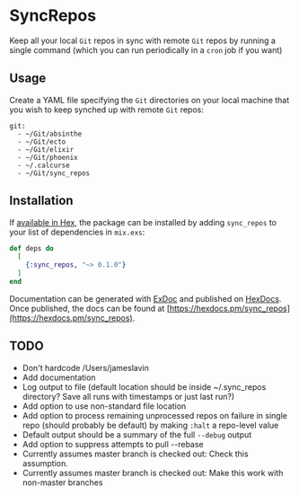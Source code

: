 # SyncRepos

Keep all your local `Git` repos in sync with remote `Git` repos by running a single command (which you can run periodically in a `cron` job if you want)

## Usage

Create a YAML file specifying the `Git` directories on your local machine that you wish to keep synched up with remote `Git` repos:

```
git:
  - ~/Git/absinthe
  - ~/Git/ecto
  - ~/Git/elixir
  - ~/Git/phoenix
  - ~/.calcurse
  - ~/Git/sync_repos
```



## Installation

If [available in Hex](https://hex.pm/docs/publish), the package can be installed
by adding `sync_repos` to your list of dependencies in `mix.exs`:

```elixir
def deps do
  [
    {:sync_repos, "~> 0.1.0"}
  ]
end
```

Documentation can be generated with [ExDoc](https://github.com/elixir-lang/ex_doc)
and published on [HexDocs](https://hexdocs.pm). Once published, the docs can
be found at [https://hexdocs.pm/sync_repos](https://hexdocs.pm/sync_repos).

## TODO

* Don't hardcode /Users/jameslavin
* Add documentation
* Log output to file (default location should be inside ~/.sync_repos directory? Save all runs with timestamps or just last run?)
* Add option to use non-standard file location
* Add option to process remaining unprocessed repos on failure in single repo (should probably be default) by making `:halt` a repo-level value
* Default output should be a summary of the full `--debug` output
* Add option to suppress attempts to pull --rebase
* Currently assumes master branch is checked out: Check this assumption.
* Currently assumes master branch is checked out: Make this work with non-master branches
